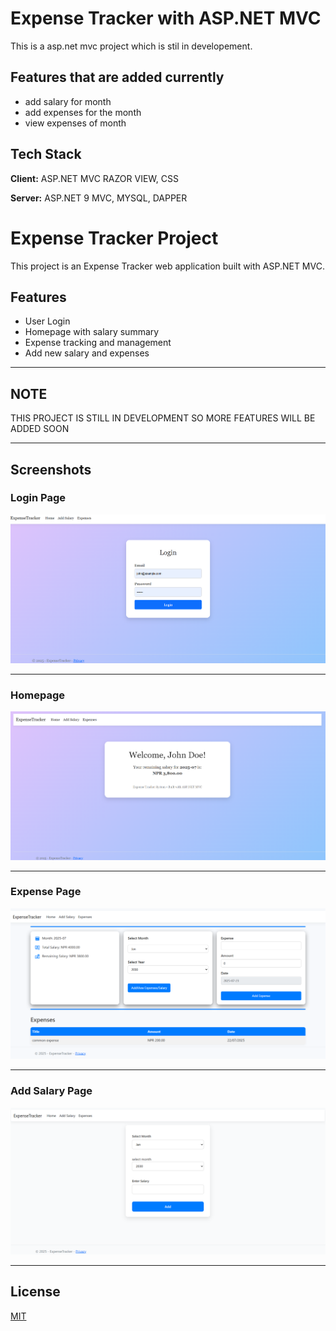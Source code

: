 
# Expense Tracker with ASP.NET MVC

This is a asp.net mvc project which is stil in developement.



## Features that are added currently

- add salary for month
- add expenses for the month
- view expenses of month








## Tech Stack

**Client:** ASP.NET MVC RAZOR VIEW, CSS

**Server:** ASP.NET 9 MVC, MYSQL, DAPPER


# Expense Tracker Project

This project is an Expense Tracker web application built with ASP.NET MVC.

## Features
- User Login
- Homepage with salary summary
- Expense tracking and management
- Add new salary and expenses

---

## NOTE

THIS PROJECT IS STILL IN DEVELOPMENT SO MORE FEATURES WILL BE ADDED SOON

---

## Screenshots

### Login Page

![Login Page](./ScreenShots/LoginSS.png)

---

### Homepage

![Homepage](./ScreenShots/indexSS.png)

---

### Expense Page

![Expense Page](./ScreenShots/ExpenseSS.png)

---

### Add Salary Page

![Add Salary Page](./ScreenShots/AddSalarySS.png)

---
## License

[MIT](https://choosealicense.com/licenses/mit/)

